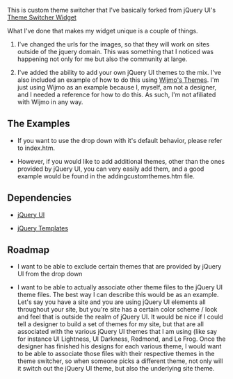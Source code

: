 This is custom theme switcher that I've basically forked from jQuery UI's [Theme Switcher Widget](http://jqueryui.com/docs/Theming/ThemeSwitcher)

What I've done that makes my widget unique is a couple of things.

1. I've changed the urls for the images, so that they will work on sites outside of the jquery domain.  This was something that 
   I noticed was happening not only for me but also the community at large.
   
2. I've added the ability to add your own jQuery UI themes to the mix.  I've also included an example of how to do this using
   [Wijmo's Themes](http://wijmo.com/widgets/theming/). I'm just using Wijmo as an example because I, myself, am not a designer,
   and I needed a reference for how to do this.  As such, I'm not afiliated with Wijmo in any way.

The Examples
----------------

- If you want to use the drop down with it's default behavior, please refer to index.htm.

- However, if you would like to add additional themes, other than the ones provided by jQuery UI,
  you can very easily add them, and a good example would be found in the addingcustomthemes.htm file.
  
Dependencies
----------------

- [jQuery UI](http://jqueryui.com)

- [jQuery Templates](http://api.jquery.com/category/plugins/templates/)

Roadmap
----------------

- I want to be able to exclude certain themes that are provided by jQuery UI from the drop down

- I want to be able to actually associate other theme files to the jQuery UI theme files.  The
  best way I can describe this would be as an example.  Let's say you have a site and you are using
  jQuery UI elements all throughout your site, but you're site has a certain color scheme / look and feel
  that is outside the realm of jQuery UI.  It would be nice if I could tell a designer to build a set of
  themes for my site, but that are all associated with the various jQuery UI themes that I am using (like
  say for instance UI Lightness, UI Darkness, Redmond, and Le Frog. Once the designer has finished his designs
  for each various theme, I would want to be able to associate those files with their respective themes
  in the theme switcher, so when someone picks a different theme, not only will it switch out the 
  jQuery UI theme, but also the underlying site theme.